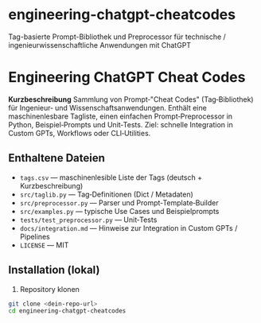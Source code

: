 # engineering-chatgpt-cheatcodes
Tag-basierte Prompt-Bibliothek und Preprocessor für technische / ingenieurwissenschaftliche Anwendungen mit ChatGPT
# Engineering ChatGPT Cheat Codes

**Kurzbeschreibung**
Sammlung von Prompt‑"Cheat Codes" (Tag‑Bibliothek) für Ingenieur‑ und Wissenschaftsanwendungen. Enthält eine maschinenlesbare Tagliste, einen einfachen Prompt‑Preprocessor in Python, Beispiel‑Prompts und Unit‑Tests. Ziel: schnelle Integration in Custom GPTs, Workflows oder CLI‑Utilities.

## Enthaltene Dateien
- `tags.csv` — maschinenlesible Liste der Tags (deutsch + Kurzbeschreibung)
- `src/taglib.py` — Tag‑Definitionen (Dict / Metadaten)
- `src/preprocessor.py` — Parser und Prompt‑Template‑Builder
- `src/examples.py` — typische Use Cases und Beispielprompts
- `tests/test_preprocessor.py` — Unit‑Tests
- `docs/integration.md` — Hinweise zur Integration in Custom GPTs / Pipelines
- `LICENSE` — MIT

## Installation (lokal)
1. Repository klonen
```bash
git clone <dein-repo-url>
cd engineering-chatgpt-cheatcodes
